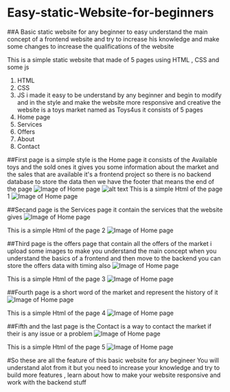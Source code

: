# Easy-static-Website-for-beginners
##A Basic static website for any beginner to easy understand the main concept of a frontend website and try to increase his knowledge and make some changes to increase the qualifications of the website

This is a simple static website that made of 5 pages using HTML , CSS and some js 
1. HTML
2. CSS 
3. JS
i made it easy to be understand by any beginner and begin to modify and in the style and make the website more responsive and creative
the website is a toys market named as Toys4us it consists of 5 pages
1. Home page
2. Services
3. Offers
4. About 
5. Contact

##First page is a simple style is the Home page
it consists of the Available toys and the sold ones it gives you some information about the market and the sales that are available 
it's a frontend project so there is no backend database to store the data 
then we have the footer that means the end of the page
![Image of Home page](https://github.com/MohamedhanySakr/Easy-static-Website-for-beginners/tree/master/Toys4us/images/Homepage.png)
![alt text](https://github.com/MohamedhanySakr/Easy-static-Website-for-beginners/blob/tree/master/Toys4us/images/Homepage.png?raw=true)
This is a simple Html of the page 1
![Image of Home page](https://MohamedhanySakr.github.com/Easy-static-Website-for-beginners/tree/master/Toys4us/images/HOMEcode.png)

##Secand page is the Services page it contain the services that the website gives
![Image of Home page](https://github.com/MohamedhanySakr/Easy-static-Website-for-beginners/tree/master/Toys4us/images/Services.png)

This is a simple Html of the page 2
![Image of Home page](https://github.com/MohamedhanySakr/Easy-static-Website-for-beginners/tree/master/Toys4us/images/Servicecode.png)

##Third page is the offers page that contain all the offers of the market i upload some images to make you understand the main concept
when you understand the basics of a frontend and then move to the backend you can store the offers data with timing also
![Image of Home page](https://github.com/MohamedhanySakr/Easy-static-Website-for-beginners/tree/master/Toys4us/images/Offers.png)

This is a simple Html of the page 3
![Image of Home page](https://github.com/MohamedhanySakr/Easy-static-Website-for-beginners/tree/master/Toys4us/images/offercode.png)

##Fourth page is a short word of the market and represent the history of it
![Image of Home page](https://github.com/MohamedhanySakr/Easy-static-Website-for-beginners/tree/master/Toys4us/images/Aboutpage.png)

This is a simple Html of the page 4
![Image of Home page](https://github.com/MohamedhanySakr/Easy-static-Website-for-beginners/tree/master/Toys4us/images/Aboutcode.png)

##Fifth and the last page is the Contact is a way to contact the market if their is any issue or a problem 
![Image of Home page](https://github.com/MohamedhanySakr/Easy-static-Website-for-beginners/tree/master/Toys4us/images/ContactPage.png)

This is a simple Html of the page 5
![Image of Home page](https://github.com/MohamedhanySakr/Easy-static-Website-for-beginners/tree/master/Toys4us/images/contactcode.png)

#So these are all the feature of this basic website for any begineer
You will understand alot from it but you need to increase your knowledge and try to build more features , learn about how to make your website responsive and work with the backend stuff
